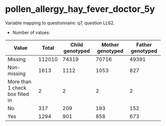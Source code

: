 # pollen_allergy_hay_fever_doctor_5y
Variable mapping to questionnaire: q7, question LL62.
- Number of values:

| Value | Total | Child genotyped | Mother genotyped | Father genotyped |
| ----- | ----- | --------------- | ---------------- | ---------------- |
| Missing | 112010 | 74319 | 70716 | 49391 |
| Non-missing | 1613 | 1112 | 1053 | 827 |
| More than 1 check box filled in | 2 | 2 | 2 |2 |
| No | 317 | 209 | 193 |152 |
| Yes | 1294 | 901 | 858 |673 |



